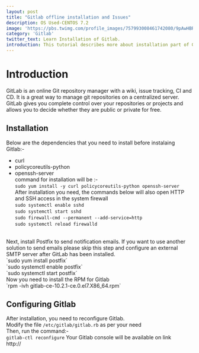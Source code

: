 ```yaml
---
layout: post
title: "Gitlab offline installation and Issues"
description: OS Used-CENTOS 7.2
image: 'https://pbs.twimg.com/profile_images/757993008461742080/9pAwHBR0_400x400.jpg'
category: 'Gitlab'
twitter_text: Learn Installation of Gitlab.
introduction: This tutorial describes more about installation part of Gitlab in offline mode on CENTOS 7.2. Issues while installation will also be discussed .
---
```

# Introduction
GitLab is an online Git repository manager with a wiki, issue tracking, CI and CD. It is a great way to manage git repositories on a centralized server. GitLab gives you complete control over your repositories or projects and allows you to decide whether they are public or private for free.

## Installation
Below are the dependencies that you need to install before instalaing Gitlab:-<br/>
* curl 
* policycoreutils-python
* openssh-server <br/>
command for installation will be :- <br/>
`sudo yum install -y curl policycoreutils-python openssh-server` <br/>
After installation you need, the commands below will also open HTTP and SSH access in the system firewall<br/>
`sudo systemctl enable sshd` <br/>
`sudo systemctl start sshd` <br/>
`sudo firewall-cmd --permanent --add-service=http` <br/>
`sudo systemctl reload firewalld` <br/>
 <br/>
Next, install Postfix to send notification emails. If you want to use another solution to send emails please skip this step and configure an external SMTP server after GitLab has been installed. <br/>
`sudo yum install postfix` <br/>
`sudo systemctl enable postfix` <br/>
`sudo systemctl start postfix` <br/>
Now you need to install the RPM for Gitlab <br/>
`rpm -ivh gitlab-ce-10.2.1-ce.0.el7.X86_64.rpm` <br/>

## Configuring Gitlab
After installation, you need to reconfigure Gitlab. <br/>
Modify the file `/etc/gitlab/gitlab.rb` as per your need <br/>
Then, run the command:- <br/>
`gitlab-ctl reconfigure`
Your Gitlab console will be available on link <br/> http://<IP-OF-SERVER>
